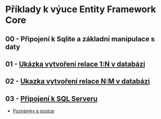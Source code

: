 # Příklady k výuce Entity Framework Core
## 00 - Připojení k Sqlite a základní manipulace s daty
## 01 - [Ukázka vytvoření relace 1:N v databázi](https://github.com/MichalStehlik/EfcExamples/tree/master/Efc01SqlLiteOneToManyConsole)
## 02 - [Ukazka vytvoření relace N:M v databázi](https://github.com/MichalStehlik/EfcExamples/tree/master/Efc02SqliteManyToManyConsole)
## 03 - [Připojení k SQL Serveru](https://github.com/MichalStehlik/EfcExamples/tree/master/Efc03SqlServerConsole)
- [Poznámky a postup](https://github.com/MichalStehlik/EfcExamples/blob/master/Efc03SqlServerConsole/Docs/Start.md)
